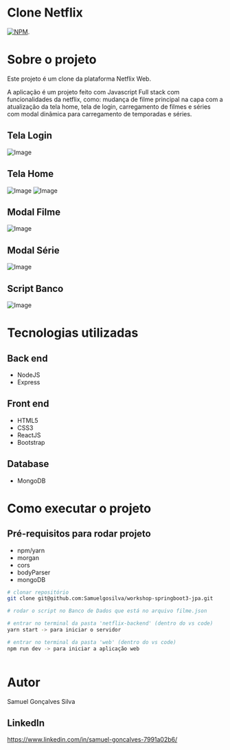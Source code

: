 # Clone Netflix
[![NPM](https://img.shields.io/npm/l/react)](https://github.com/Samuelgosilva/exemplo-readme/blob/main/LICENSE). 

# Sobre o projeto
Este projeto é um clone da plataforma Netflix Web.

A aplicação é um projeto feito com Javascript Full stack com funcionalidades da netflix, como: mudança de filme principal na capa com a atualização da tela home, 
tela de login, carregamento de filmes e séries com modal dinâmica para carregamento de temporadas e séries. 



## Tela Login
![Image](https://github.com/user-attachments/assets/d2a019db-4fd1-4bbd-b8a3-1504dd0264f0)
## Tela Home
![Image](https://github.com/user-attachments/assets/b43f73a2-622d-41bf-9814-75abc8b18fe9)
![Image](https://github.com/user-attachments/assets/ee946e1f-1e10-40bb-9105-5a356a735685)
## Modal Filme
![Image](https://github.com/user-attachments/assets/40b93a2c-a794-4bfd-9ccc-763c4bed5a4d)
## Modal Série
![Image](https://github.com/user-attachments/assets/f01b99ad-688e-42cd-a72b-0904658d6e09)
## Script Banco
![Image](https://github.com/user-attachments/assets/766d075e-d4ac-4c8d-9433-2baefe74f0b6)
# Tecnologias utilizadas
## Back end
- NodeJS
- Express

## Front end
- HTML5
- CSS3
- ReactJS
- Bootstrap
  
## Database
- MongoDB

# Como executar o projeto

## Pré-requisitos para rodar projeto
- npm/yarn
- morgan
- cors
- bodyParser
- mongoDB


```bash
# clonar repositório
git clone git@github.com:Samuelgosilva/workshop-springboot3-jpa.git

# rodar o script no Banco de Dados que está no arquivo filme.json

# entrar no terminal da pasta 'netflix-backend' (dentro do vs code)
yarn start -> para iniciar o servidor

# entrar no terminal da pasta 'web' (dentro do vs code)
npm run dev -> para iniciar a aplicação web



```

# Autor
Samuel Gonçalves Silva
## LinkedIn
https://www.linkedin.com/in/samuel-goncalves-7991a02b6/
